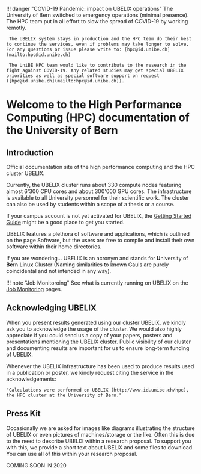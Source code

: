 !!! danger "COVID-19 Pandemic: impact on UBELIX operations"
     The University of Bern switched to emergency operations (minimal presence). The HPC team put in all effort to slow the spread of COVID-19 by working remotly.

     The UBELIX system stays in production and the HPC team do their best to continue the services, even if problems may take longer to solve. For any questions or issue please write to: [hpc@id.unibe.ch](mailto:hpc@id.unibe.ch)

     The UniBE HPC team would like to contribute to the research in the fight against COVID-19. Any related studies may get special UBELIX priorities as well as special software support on request ([hpc@id.unibe.ch](mailto:hpc@id.unibe.ch)).

# Welcome to the High Performance Computing (HPC) documentation of the University of Bern

## Introduction

Official documentation site of the high performance computing and the HPC
cluster UBELIX.

Currently, the UBELIX cluster runs about 330 compute nodes featuring almost
6'300 CPU cores and about 300'000 GPU cores. The infrastructure is available
to all University personnel for their scientific work. The cluster can also be
used by students within a scope of a thesis or a course.

If your campus account is not yet activated for UBELIX, the [Getting Started Guide](user-guide/getting-started.md)
might be a good place to get you started.

UBELIX features a plethora of software and applications, which is outlined on
the page Software, but the users are free to compile and install their own
software within their home directories.

If you are wondering... UBELIX is an acronym and stands for **U**niversity of
**Be**rn **Li**nu**x** Cluster (Naming similarities to known Gauls are purely
coincidental and not intended in any way).

!!! note "Job Monitoroing"
    See what is currently running on UBELIX on the [Job Monitoring](https://www.ubelix.unibe.ch/xmlqstat/) pages.

## Acknowledging UBELIX

When you present results generated using our cluster UBELIX, we kindly ask you
to acknowledge the usage of the cluster. We would also highly appreciate if you
could send us a copy of your papers, posters and presentations mentioning the
UBELIX cluster. Public visibility of our cluster and documenting results are
important for us to ensure long-term funding of UBELIX.

Whenever the UBELIX infrastructure has been used to produce results used in a
publication or poster, we kindly request citing the service in the
acknowledgements:

    "Calculations were performed on UBELIX (http://www.id.unibe.ch/hpc), the HPC cluster at the University of Bern."

## Press Kit
Occasionally we are asked for images like diagrams illustrating the structure of UBELIX or even pictures of machines/storage or the like. Often this is due to the need to describe UBELIX within a research proposal. To support you with this, we provide a short text about UBELIX and some files to download. You can use all of this within your research proposal.

COMING SOON IN 2020

